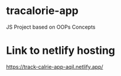 # tracalorie-app
 JS Project based on OOPs Concepts


 # Link to netlify hosting 
 https://track-calrie-app-aqil.netlify.app/
